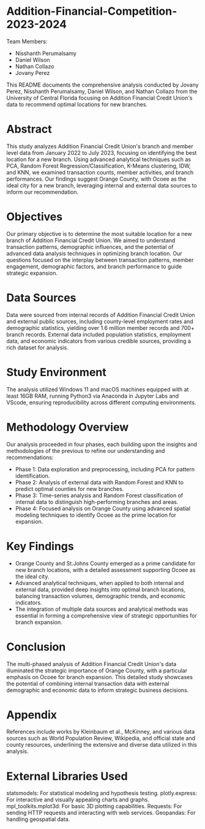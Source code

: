 # Addition-Financial-Competition-2023-2024

Team Members:
- Nisshanth Perumalsamy
- Daniel Wilson
- Nathan Collazo
- Jovany Perez

This README documents the comprehensive analysis conducted by Jovany Perez, Nisshanth Perumalsamy, Daniel Wilson, and Nathan Collazo from the University of Central Florida focusing on Addition Financial Credit Union's data to recommend optimal locations for new branches.

# Abstract
This study analyzes Addition Financial Credit Union's branch and member level data from January 2022 to July 2023, focusing on identifying the best location for a new branch. Using advanced analytical techniques such as PCA, Random Forest Regression/Classification, K-Means clustering, IDW, and KNN, we examined transaction counts, member activities, and branch performances. Our findings suggest Orange County, with Ocoee as the ideal city for a new branch, leveraging internal and external data sources to inform our recommendation.

# Objectives
Our primary objective is to determine the most suitable location for a new branch of Addition Financial Credit Union. We aimed to understand transaction patterns, demographic influences, and the potential of advanced data analysis techniques in optimizing branch location. Our questions focused on the interplay between transaction patterns, member engagement, demographic factors, and branch performance to guide strategic expansion.

# Data Sources
Data were sourced from internal records of Addition Financial Credit Union and external public sources, including county-level employment rates and demographic statistics, yielding over 1.6 million member records and 700+ branch records. External data included population statistics, employment data, and economic indicators from various credible sources, providing a rich dataset for analysis.

# Study Environment
The analysis utilized Windows 11 and macOS machines equipped with at least 16GB RAM, running Python3 via Anaconda in Jupyter Labs and VScode, ensuring reproducibility across different computing environments.

# Methodology Overview
Our analysis proceeded in four phases, each building upon the insights and methodologies of the previous to refine our understanding and recommendations:

  - Phase 1: Data exploration and preprocessing, including PCA for pattern identification.
  - Phase 2: Analysis of external data with Random Forest and KNN to predict optimal counties for new branches.
  - Phase 3: Time-series analysis and Random Forest classification of internal data to distinguish high-performing                 branches and areas.
  - Phase 4: Focused analysis on Orange County using advanced spatial modeling techniques to identify Ocoee as the                 prime location for expansion.
  
# Key Findings
- Orange County and St.Johns County emerged as a prime candidate for new branch locations, with a detailed assessment supporting Ocoee as the ideal city.
- Advanced analytical techniques, when applied to both internal and external data, provided deep insights into optimal branch locations, balancing transaction volumes, demographic trends, and economic indicators.
- The integration of multiple data sources and analytical methods was essential in forming a comprehensive view of strategic opportunities for branch expansion.

# Conclusion
The multi-phased analysis of Addition Financial Credit Union's data illuminated the strategic importance of Orange County, with a particular emphasis on Ocoee for branch expansion. This detailed study showcases the potential of combining internal transaction data with external demographic and economic data to inform strategic business decisions.

# Appendix
References include works by Kleinbaum et al., McKinney, and various data sources such as World Population Review, Wikipedia, and official state and county resources, underlining the extensive and diverse data utilized in this analysis.

# External Libraries Used
statsmodels: For statistical modeling and hypothesis testing.
plotly.express: For interactive and visually appealing charts and graphs.
mpl_toolkits.mplot3d: For basic 3D plotting capabilities.
Requests: For sending HTTP requests and interacting with web services.
Geopandas: For handling geospatial data.








